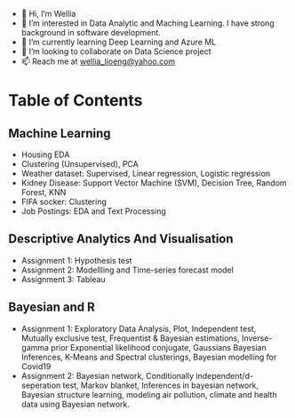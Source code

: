 - 👋 Hi, I’m Wellia
- 👀 I’m interested in Data Analytic and Maching Learning. I have strong background in software development.
- 🌱 I’m currently learning Deep Learning and Azure ML
- 💞️ I’m looking to collaborate on Data Science project
- 📫 Reach me at wellia_lioeng@yahoo.com

# Table of Contents

## Machine Learning
- Housing EDA
- Clustering (Unsupervised), PCA
- Weather dataset: Supervised, Linear regression, Logistic regression
- Kidney Disease: Support Vector Machine (SVM), Decision Tree, Random Forest, KNN
- FIFA socker: Clustering
- Job Postings: EDA and Text Processing

## Descriptive Analytics And Visualisation
- Assignment 1: Hypothesis test
- Assignment 2: Modellling and Time-series forecast model
- Assignment 3: Tableau

## Bayesian and R
- Assignment 1: Exploratory Data Analysis, Plot, Independent test, Mutually exclusive test, Frequentist & Bayesian estimations, Inverse-gamma prior Exponential likelihood conjugate, Gaussians Bayesian Inferences, K-Means and Spectral clusterings, Bayesian modelling for Covid19
- Assignment 2: Bayesian network, Conditionally independent/d-seperation test, Markov blanket, Inferences in bayesian network, Bayesian structure learning, modeling air pollution, climate and health data using Bayesian network.
